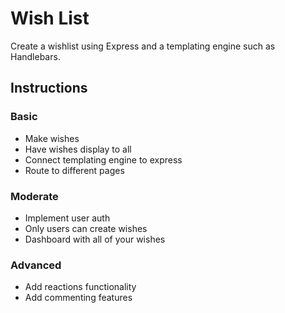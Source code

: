 # Wish List

<p>Create a wishlist using Express and a templating engine such as Handlebars.</p>

## Instructions

### Basic
<ul>
    <li>Make wishes</li>
    <li>Have wishes display to all</li>
    <li>Connect templating engine to express</li>
    <li>Route to different pages</li>
</ul>

### Moderate
<ul>
    <li>Implement user auth</li>
    <li>Only users can create wishes</li>
    <li>Dashboard with all of your wishes</li>
</ul>

### Advanced
<ul>
    <li>Add reactions functionality</li>
    <li>Add commenting features</li>
</ul>